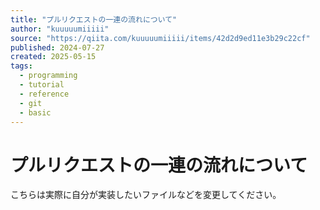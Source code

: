 ```yaml
---
title: "プルリクエストの一連の流れについて"
author: "kuuuuumiiiii"
source: "https://qiita.com/kuuuuumiiiii/items/42d2d9ed11e3b29c22cf"
published: 2024-07-27
created: 2025-05-15
tags:
  - programming
  - tutorial
  - reference
  - git
  - basic
---
```


# プルリクエストの一連の流れについて

こちらは実際に自分が実装したいファイルなどを変更してください。 